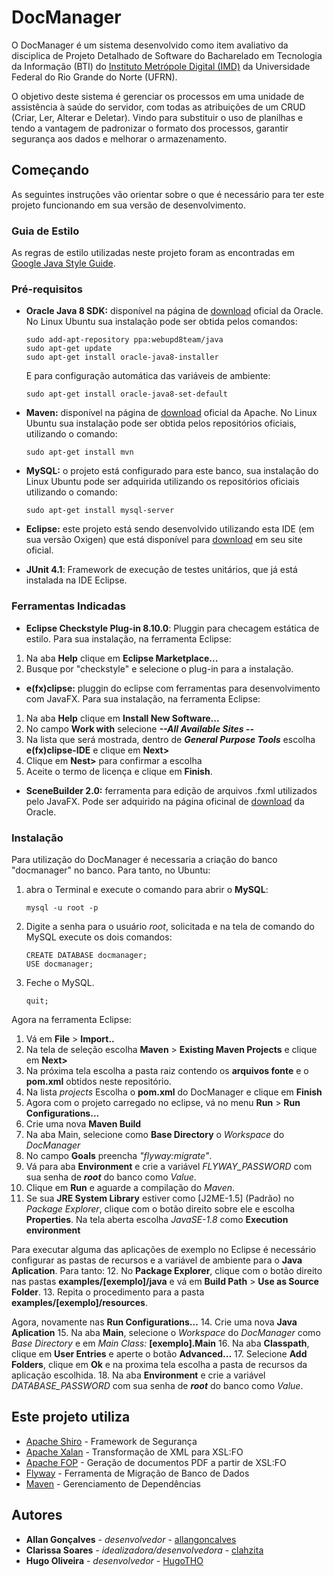 # DocManager
O DocManager é um sistema desenvolvido como item avaliativo da disciplica de Projeto Detalhado de Software do Bacharelado em Tecnologia da Informação (BTI) do [Instituto Metrópole Digital (IMD)](https://portal.imd.ufrn.br/) da Universidade Federal do Rio Grande do Norte (UFRN).

O objetivo deste sistema é gerenciar os processos em uma unidade de assistência à saúde do servidor, com todas as atribuições de um CRUD (Criar, Ler, Alterar e Deletar). Vindo para substituir o uso de planilhas e tendo a vantagem de padronizar o formato dos processos, garantir segurança aos dados e melhorar o armazenamento.


## Começando
As seguintes instruções vão orientar sobre o que é necessário para ter este projeto funcionando em sua versão de desenvolvimento.

### Guia de Estilo
As regras de estilo utilizadas neste projeto foram as encontradas em [Google Java Style Guide](https://google.github.io/styleguide/javaguide.html).

### Pré-requisitos

* **Oracle Java 8 SDK:** disponível na página de [download](http://www.oracle.com/technetwork/pt/java/javase/downloads/index.html) oficial da Oracle.
No Linux Ubuntu sua instalação pode ser obtida pelos comandos:
	```
	sudo add-apt-repository ppa:webupd8team/java
	sudo apt-get update
	sudo apt-get install oracle-java8-installer
	```
	E para configuração automática das variáveis de ambiente:
	```
	sudo apt-get install oracle-java8-set-default
	```
* **Maven:** disponível na página de [download](http://maven.apache.org/download.cgi) oficial da Apache.
No Linux Ubuntu sua instalação pode ser obtida pelos repositórios oficiais, utilizando o comando:
	```
	sudo apt-get install mvn
	```
* **MySQL:** o projeto está configurado para este banco, sua instalação do Linux Ubuntu pode ser adquirida utilizando os repositórios oficiais utilizando o comando:
	```
	sudo apt-get install mysql-server
	```
* **Eclipse:** este projeto está sendo desenvolvido utilizando esta IDE (em sua versão Oxigen) que está disponível para [download](https://www.eclipse.org/downloads/)  em seu site oficial.

* **JUnit 4.1**: Framework de execução de testes unitários, que já está instalada na IDE Eclipse. 

### Ferramentas Indicadas

* **Eclipse Checkstyle Plug-in 8.10.0**: Pluggin para checagem estática de estilo.
	Para sua instalação, na ferramenta Eclipse: 
1. Na aba **Help** clique em **Eclipse Marketplace...**
2. Busque por "checkstyle" e selecione o plug-in para a instalação.

* **e(fx)clipse:** pluggin do eclipse com ferramentas para desenvolvimento com JavaFX.
	Para sua instalação, na ferramenta Eclipse: 
1. Na aba **Help** clique em **Install New Software...**
2. No campo **Work with** selecione ***--All Available Sites --***
3. Na lista que será mostrada, dentro de ***General Purpose Tools*** escolha **e(fx)clipse-IDE** e clique em **Next>**
4. Clique em **Nest>** para confirmar a escolha
5. Aceite o termo de licença e clique em **Finish**.
	
* **SceneBuilder 2.0:** ferramenta para edição de arquivos .fxml utilizados pelo JavaFX.
	Pode ser adquirido na página oficinal de [download](www.oracle.com/technetwork/java/javafxscenebuilder-1x-archive-2199384.html) da Oracle.

### Instalação
Para utilização do DocManager é necessaria a criação do banco "docmanager" no banco. Para tanto, no Ubuntu:
1. abra o Terminal e execute o comando para abrir o **MySQL**:
	```
	mysql -u root -p
	```
2. Digite a senha para o usuário *root*, solicitada e na tela de comando do MySQL execute os dois comandos:

	```
	CREATE DATABASE docmanager;
	USE docmanager;
	```
3. Feche o MySQL.
	```
	quit;
	```

Agora na ferramenta Eclipse:
1. Vá em **File** > **Import..**
2. Na tela de seleção escolha **Maven** > **Existing Maven Projects** e clique em **Next>**
3. Na próxima tela escolha a pasta raiz contendo os **arquivos fonte** e o **pom.xml** obtidos neste repositório.
4. Na lista *projects* Escolha o **pom.xml** do DocManager e clique em **Finish**
5. Agora com o projeto carregado no eclipse, vá no menu **Run** > **Run Configurations...**
6. Crie uma nova **Maven Build**
7. Na aba Main, selecione como **Base Directory** o *Workspace* do *DocManager* 
8. No campo **Goals** preencha *"flyway:migrate"*. 
9. Vá para aba **Environment** e crie a variável *FLYWAY_PASSWORD* com sua senha de ***root*** do banco como *Value*.
10. Clique em **Run** e aguarde a compilação do *Maven*.
11. Se sua **JRE System Library** estiver como [J2ME-1.5] (Padrão) no *Package Explorer*, clique com o botão direito sobre ele e escolha **Properties**. Na tela aberta escolha *JavaSE-1.8* como **Execution environment**

Para executar alguma das aplicações de exemplo no Eclipse é necessário configurar as pastas de recursos e a variável de ambiente para o **Java Aplication**. Para tanto:
12. No **Package Explorer**, clique com o botão direito nas pastas **examples/[exemplo]/java** e vá em **Build Path** > **Use as Source Folder**.
13. Repita o procedimento para a pasta **examples/[exemplo]/resources**.

Agora, novamente nas **Run Configurations...**
14.  Crie uma nova **Java Aplication**
15. Na aba **Main**, selecione o *Workspace* do *DocManager* como *Base Directory* e em *Main Class:* **[exemplo].Main**
16. Na aba **Classpath**, clique em **User Entries** e aperte o botão **Advanced...**
17. Selecione **Add Folders**, clique em **Ok** e na proxima tela escolha a pasta de recursos da aplicação escolhida.
18. Na aba **Environment** e crie a variável *DATABASE_PASSWORD* com sua senha de ***root*** do banco como *Value*.

## Este projeto utiliza

* [Apache Shiro](https://shiro.apache.org/) - Framework de Segurança
* [Apache Xalan](https://xalan.apache.org/) - Transformação de XML para XSL:FO
* [Apache FOP](https://xmlgraphics.apache.org/fop/) - Geração de documentos PDF a partir de XSL:FO
* [Flyway](https://flywaydb.org/) - Ferramenta de Migração de Banco de Dados
* [Maven](https://maven.apache.org/) - Gerenciamento de Dependências

## Autores

* **Allan Gonçalves** - *desenvolvedor* - [allangoncalves](https://github.com/allangoncalves)
* **Clarissa Soares** - *idealizadora/desenvolvedora* - [clahzita](https://github.com/clahzita)
* **Hugo Oliveira** - *desenvolvedor* - [HugoTHO](https://github.com/HugoTHO)
